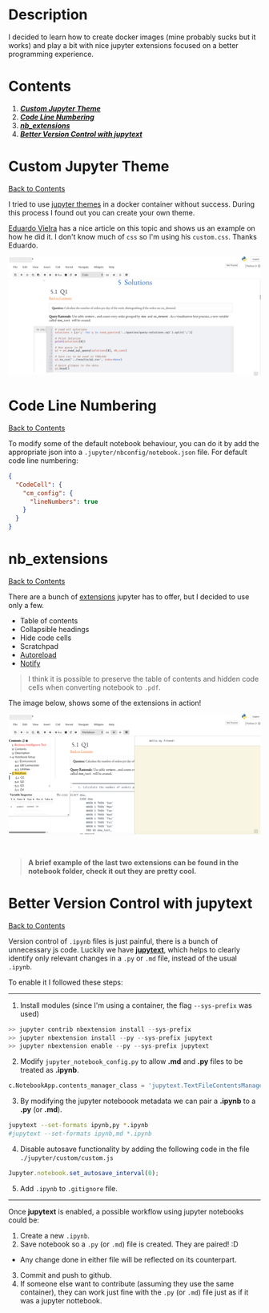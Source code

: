 

# Description

I decided to learn how to create docker images (mine probably sucks but it works) and play a bit with nice jupyter extensions focused on a better programming experience.

# Contents

1. [**_Custom Jupyter Theme_**](#Custom-Jupyter-Theme)
2. [**_Code Line Numbering_**](#Code-Line-Numbering)
3. [**_nb_extensions_**](#nb_extensions)
4. [**_Better Version Control with jupytext_**](#Better-Version-Control-with-jupytext)

# Custom Jupyter Theme

[Back to Contents](#Contents)

I tried to use [jupyter themes](https://github.com/dunovank/jupyter-themes) in a docker container without success. During this process I found out you can create your own theme.

[Eduardo VieIra](https://eduardojvblog.wordpress.com/2017/11/27/cambia-la-apariencia-del-jupyter-notebook-usando-temas-en-css/) has a nice article on this topic and shows us an example on how he did it. I don't know much of `css` so I'm using his `custom.css`. Thanks Eduardo.

![](./images/custom_theme.png)

# Code Line Numbering

[Back to Contents](#Contents)

To modify some of the default notebook behaviour, you can do it by add the appropriate json into a `.jupyter/nbconfig/notebook.json` file. For default code line numbering:

```json
{
  "CodeCell": {
    "cm_config": {
      "lineNumbers": true
    }
  }
}
```

# nb_extensions

[Back to Contents](#Contents)

There are a bunch of [extensions](https://github.com/ipython-contrib/jupyter_contrib_nbextensions) jupyter has to offer, but I decided to use only a few.

* Table of contents
* Collapsible headings
* Hide code cells
* Scratchpad
* [Autoreload](https://ipython.org/ipython-doc/3/config/extensions/autoreload.html)
* [Notify](https://github.com/ShopRunner/jupyter-notify)

> I think it is possible to preserve the table of contents and hidden code cells when converting notebook to `.pdf`.

The image below, shows some of the extensions in action!

![](./images/nb_extensions.png)

<br>

> **A brief example of the last two extensions can be found in the notebook folder, check it out they are pretty cool.**

# Better Version Control with jupytext

[Back to Contents](#Contents)

Version control of `.ipynb` files is just painful, there is a bunch of unnecessary js code. Luckily we have **[jupytext](https://github.com/mwouts/jupytext)**, which helps to clearly identify only relevant changes in a `.py` or `.md` file, instead of the usual `.ipynb`.


To enable it I followed these steps:

****

1. Install modules (since I'm using a container, the flag `--sys-prefix` was used)
```python
>> jupyter contrib nbextension install --sys-prefix
>> jupyter nbextension install --py --sys-prefix jupytext
>> jupyter nbextension enable --py --sys-prefix jupytext
```
2. Modify `jupyter_notebook_config.py` to allow **.md** and **.py** files to be treated as **.ipynb**.
```python
c.NotebookApp.contents_manager_class = 'jupytext.TextFileContentsManager'
```
3. By modifying the jupyter noteboook metadata we can pair a **.ipynb** to a **.py** (or **.md**).
```bash
jupytext --set-formats ipynb,py *.ipynb
#jupytext --set-formats ipynb,md *.ipynb
```
4. Disable autosave functionality by adding the following code in the file `./jupyter/custom/custom.js`
```js
Jupyter.notebook.set_autosave_interval(0);
```
5. Add `.ipynb` to `.gitignore` file.

****

Once **jupytext** is enabled, a possible workflow using jupyter notebooks could be:

1. Create a new `.ipynb`.
2. Save notebook so a `.py` (or `.md`) file is created. They are paired! :D
  * Any change done in either file will be reflected on its counterpart.
3. Commit and push to github.
4. If someone else want to contribute (assuming they use the same container), they can work just fine with the `.py` (or `.md`) file just as if it was a jupyter nottebook.


<br>

